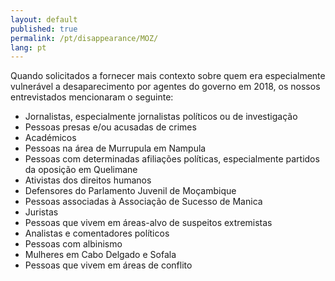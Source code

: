```yaml
---
layout: default
published: true
permalink: /pt/disappearance/MOZ/
lang: pt
---
```


Quando solicitados a fornecer mais contexto sobre quem era especialmente vulnerável a desaparecimento por agentes do governo em 2018, os nossos entrevistados mencionaram o seguinte:
-	Jornalistas, especialmente jornalistas políticos ou de investigação
-	Pessoas presas e/ou acusadas de crimes
-	Académicos
-	Pessoas na área de Murrupula em Nampula
-	Pessoas com determinadas afiliações políticas, especialmente partidos da oposição em Quelimane
-	Ativistas dos direitos humanos
-	Defensores do Parlamento Juvenil de Moçambique
-	Pessoas associadas à Associação de Sucesso de Manica
-	Juristas
-	Pessoas que vivem em áreas-alvo de suspeitos extremistas
-	Analistas e comentadores políticos
-	Pessoas com albinismo
-	Mulheres em Cabo Delgado e Sofala
-	Pessoas que vivem em áreas de conflito
